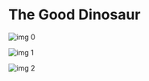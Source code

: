 # The Good Dinosaur

![img 0](https://i.imgur.com/NYisXkU.jpg)

![img 1](https://i.imgur.com/UA60dyh.png)

![img 2](https://i.imgur.com/n3n2UaZ.jpg)


